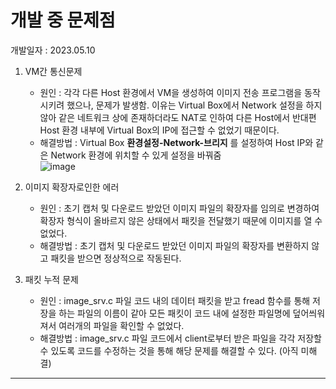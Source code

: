 # 개발 중 문제점
개발일자 : 2023.05.10
1. VM간 통신문제
    - 원인 : 각각 다른 Host 환경에서 VM을 생성하여 이미지 전송 프로그램을 동작시키려 했으나, 문제가 발생함. 이유는 Virtual Box에서 Network 설정을 하지 않아 같은 네트워크 상에 존재하더라도 NAT로 인하여 다른 Host에서 반대편 Host 환경 내부에 Virtual Box의 IP에 접근할 수 없었기 때문이다.
    - 해결방법 : Virtual Box **환경설정-Network-브리지** 를 설정하여 Host IP와 같은 Network 환경에 위치할 수 있게 설정을 바꿔줌    
    ![image](https://github.com/WoogiBoogi1129/MultiThread_Data_Receiver/assets/110087545/e1cd9569-cc40-4bd8-b5bd-a78037f3c5db)   

2. 이미지 확장자로인한 에러
    - 원인 : 초기 캡처 및 다운로드 받았던 이미지 파일의 확장자를 임의로 변경하여 확장자 형식이 올바르지 않은 상태에서 패킷을 전달했기 때문에 이미지를 열 수 없었다.
    - 해결방법 : 초기 캡처 및 다운로드 받았던 이미지 파일의 확장자를 변환하지 않고 패킷을 받으면 정상적으로 작동된다.   
3. 패킷 누적 문제
    - 원인 : image_srv.c 파일 코드 내의 데이터 패킷을 받고 fread 함수를 통해 저장을 하는 파일의 이름이 같아 모든 패킷이 코드 내에 설정한 파일명에 덮어씌워져서 여러개의 파일을 확인할 수 없었다.
    - 해결방법 : image_srv.c 파일 코드에서 client로부터 받은 파일을 각각 저장할 수 있도록 코드를 수정하는 것을 통해 해당 문제를 해결할 수 있다. (아직 미해결)
------------------------